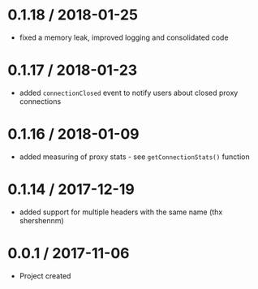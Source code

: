 0.1.18 / 2018-01-25
==================
- fixed a memory leak, improved logging and consolidated code

0.1.17 / 2018-01-23
==================
- added `connectionClosed` event to notify users about closed proxy connections

0.1.16 / 2018-01-09
==================
- added measuring of proxy stats - see `getConnectionStats()` function

0.1.14 / 2017-12-19
==================
- added support for multiple headers with the same name (thx shershennm)

0.0.1 / 2017-11-06
==================
- Project created
